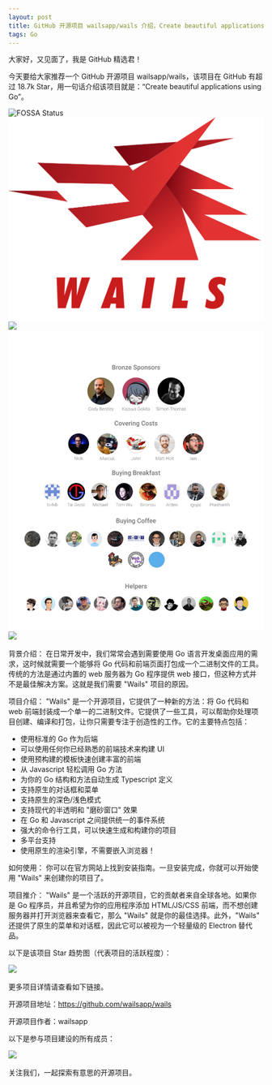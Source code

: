 ```yaml
---
layout: post
title: GitHub 开源项目 wailsapp/wails 介绍，Create beautiful applications using Go
tags: Go
---
```


大家好，又见面了，我是 GitHub 精选君！

今天要给大家推荐一个 GitHub 开源项目 wailsapp/wails，该项目在 GitHub 有超过 18.7k Star，用一句话介绍该项目就是：“Create beautiful applications using Go”。


![FOSSA Status](https://app.fossa.com/api/projects/git%2Bgithub.com%2Fwailsapp%2Fwails.svg?type=large)
![](https://raw.githubusercontent.com/wailsapp/wails/master/./assets/images/logo-universal.png)
![](https://app.fossa.com/api/projects/git%2Bgithub.com%2Fwailsapp%2Fwails.svg?type=shield)
![](https://raw.githubusercontent.com/wailsapp/wails/master/website/static/img/sponsors.svg)
![](https://wails.io/img/sponsor/jetbrains-grayscale.webp)





背景介绍：
在日常开发中，我们常常会遇到需要使用 Go 语言开发桌面应用的需求，这时候就需要一个能够将 Go 代码和前端页面打包成一个二进制文件的工具。传统的方法是通过内置的 web 服务器为 Go 程序提供 web 接口，但这种方式并不是最佳解决方案。这就是我们需要 "Wails" 项目的原因。

项目介绍：
"Wails" 是一个开源项目，它提供了一种新的方法：将 Go 代码和 web 前端封装成一个单一的二进制文件。它提供了一些工具，可以帮助你处理项目创建、编译和打包，让你只需要专注于创造性的工作。它的主要特点包括：
- 使用标准的 Go 作为后端
- 可以使用任何你已经熟悉的前端技术来构建 UI
- 使用预构建的模板快速创建丰富的前端
- 从 Javascript 轻松调用 Go 方法
- 为你的 Go 结构和方法自动生成 Typescript 定义
- 支持原生的对话框和菜单
- 支持原生的深色/浅色模式
- 支持现代的半透明和 "磨砂窗口" 效果
- 在 Go 和 Javascript 之间提供统一的事件系统
- 强大的命令行工具，可以快速生成和构建你的项目
- 多平台支持
- 使用原生的渲染引擎，不需要嵌入浏览器！

如何使用：
你可以在官方网站上找到安装指南。一旦安装完成，你就可以开始使用 "Wails" 来创建你的项目了。

项目推介：
"Wails" 是一个活跃的开源项目，它的贡献者来自全球各地。如果你是 Go 程序员，并且希望为你的应用程序添加 HTML/JS/CSS 前端，而不想创建服务器并打开浏览器来查看它，那么 "Wails" 就是你的最佳选择。此外，"Wails" 还提供了原生的菜单和对话框，因此它可以被视为一个轻量级的 Electron 替代品。






以下是该项目 Star 趋势图（代表项目的活跃程度）：

![](https://api.star-history.com/svg?repos=wailsapp/wails&type=Timeline)

更多项目详情请查看如下链接。

开源项目地址：https://github.com/wailsapp/wails 

开源项目作者：wailsapp

以下是参与项目建设的所有成员：

![](https://contrib.rocks/image?repo=wailsapp/wails)

关注我们，一起探索有意思的开源项目。

